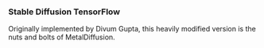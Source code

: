 ### Stable Diffusion TensorFlow ###

Originally implemented by Divum Gupta, this heavily modified version is the nuts and bolts of MetalDiffusion.
